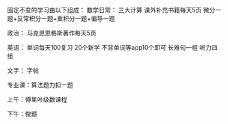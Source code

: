 固定不变的学习由以下组成：
数学日常：
三大计算
课外补充书籍每天5页
微分一题+反常积分一题+重积分一题+偏导一题

政治：
马克思恩格斯著作每天5页

英语：
单词每天100复习
20个新学
不背单词等app10个即可
长难句一组
听力四组

文字：
字帖

专业课：算法题力扣一题

上午：傅里叶级数课程

下午：做题